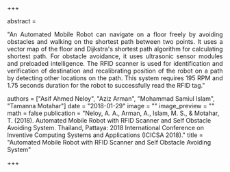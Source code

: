 +++

abstract = 
 <p style="text-align:justify;"> "An Automated Mobile Robot can navigate on a floor freely by avoiding obstacles and walking on the shortest path between two points. It uses a vector map of the floor and Dijkstra's shortest path algorithm for calculating shortest path. For obstacle avoidance, it uses ultrasonic sensor modules and preloaded intelligence. The RFID scanner is used for identification and verification of destination and recalibrating position of the robot on a path by detecting other locations on the path. This system requires 195 RPM and 1.75 seconds duration for the robot to successfully read the RFID tag." </p>
authors = ["Asif Ahmed Neloy", "Aziz Arman", "Mohammad Samiul Islam", "Tamanna Motahar"]
date = "2018-01-29"
image = ""
image_preview = ""
math = false
publication = "Neloy, A. A., Arman, A., Islam, M. S., & Motahar, T. (2018). Automated Mobile Robot with RFID Scanner and Self Obstacle Avoiding System. Thailand, Pattaya: 2018 International Conference on Inventive Computing Systems and Applications (ICICSA 2018)."
title = "Automated Mobile Robot with RFID Scanner and Self Obstacle Avoiding System"

+++